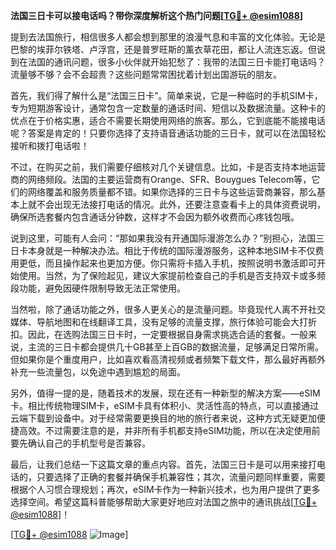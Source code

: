**法国三日卡可以接电话吗？带你深度解析这个热门问题[[TG💪+ @esim1088](https://t.me/s/esim1088)]**

提到去法国旅行，相信很多人都会想到那里的浪漫气息和丰富的文化体验。无论是巴黎的埃菲尔铁塔、卢浮宫，还是普罗旺斯的薰衣草花田，都让人流连忘返。但说到在法国的通讯问题，很多小伙伴就开始犯愁了：我带的法国三日卡能打电话吗？流量够不够？会不会超贵？这些问题常常困扰着计划出国游玩的朋友。

首先，我们得了解什么是“法国三日卡”。简单来说，它是一种临时的手机SIM卡，专为短期游客设计，通常包含一定数量的通话时间、短信以及数据流量。这种卡的优点在于价格实惠，适合不需要长期使用网络的旅客。那么，它到底能不能接电话呢？答案是肯定的！只要你选择了支持语音通话功能的三日卡，就可以在法国轻松接听和拨打电话啦！

不过，在购买之前，我们需要仔细核对几个关键信息。比如，卡是否支持本地运营商的网络频段。法国的主要运营商有Orange、SFR、Bouygues Telecom等，它们的网络覆盖和服务质量都不错。如果你选择的三日卡与这些运营商兼容，那么基本上就不会出现无法接打电话的情况。此外，还要注意查看卡上的具体资费说明，确保所选套餐内包含通话分钟数，这样才不会因为额外收费而心疼钱包哦。

说到这里，可能有人会问：“那如果我没有开通国际漫游怎么办？”别担心，法国三日卡本身就是一种解决办法。相比于传统的国际漫游服务，这种本地SIM卡不仅费用更低，而且操作起来也更加方便。你只需将卡插入手机，按照说明书激活即可开始使用。当然，为了保险起见，建议大家提前检查自己的手机是否支持双卡或多频段功能，避免因硬件限制导致无法正常使用。

当然啦，除了通话功能之外，很多人更关心的是流量问题。毕竟现代人离不开社交媒体、导航地图和在线翻译工具，没有足够的流量支撑，旅行体验可能会大打折扣。因此，在选购法国三日卡时，一定要根据自身需求挑选合适的套餐。一般来说，主流的三日卡都会提供几十GB甚至上百GB的数据流量，足够满足日常所需。但如果你是个重度用户，比如喜欢看高清视频或者频繁下载文件，那么最好再额外补充一些流量包，以免途中遇到尴尬的局面。

另外，值得一提的是，随着技术的发展，现在还有一种新型的解决方案——eSIM卡。相比传统物理SIM卡，eSIM卡具有体积小、灵活性高的特点，可以直接通过云端下载到设备中。对于经常需要更换目的地的旅行者来说，这种方式无疑更加便捷高效。不过需要注意的是，并非所有手机都支持eSIM功能，所以在决定使用前要先确认自己的手机型号是否兼容。

最后，让我们总结一下这篇文章的重点内容。首先，法国三日卡是可以用来接打电话的，只要选择了正确的套餐并确保手机兼容性；其次，流量问题同样重要，需要根据个人习惯合理规划；再次，eSIM卡作为一种新兴技术，也为用户提供了更多选择空间。希望这篇科普能够帮助大家更好地应对法国之旅中的通讯挑战[[TG💪+ @esim1088](https://t.me/s/esim1088)]！

[[TG💪+ @esim1088](https://t.me/s/esim1088) ![Image](https://i.postimg.cc/4NQfJmqS/Snipaste-2025-05-13-00-14-12.png)]